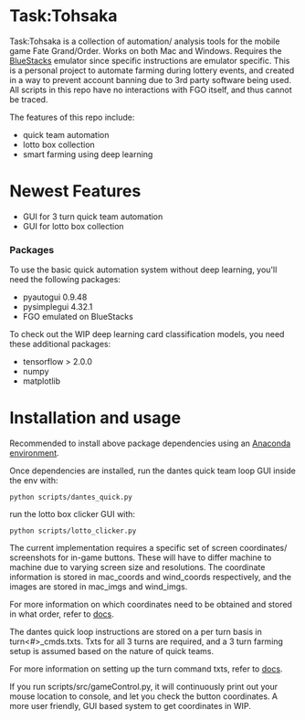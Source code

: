 # Task:Tohsaka

Task:Tohsaka is a collection of automation/ analysis tools for the mobile game Fate Grand/Order. Works on both Mac and Windows. Requires the [BlueStacks](https://www.bluestacks.com/) emulator since specific instructions are emulator specific. This is a personal project to automate farming during lottery events, and created in a way to prevent account banning due to 3rd party software being used. All scripts in this repo have no interactions with FGO itself, and thus cannot be traced. 

The features of this repo include:

  - quick team automation 
  - lotto box collection 
  - smart farming using deep learning 

# Newest Features
  - GUI for 3 turn quick team automation 
  - GUI for lotto box collection 

### Packages
To use the basic quick automation system without deep learning, you'll need the following packages: 

* pyautogui 0.9.48
* pysimplegui 4.32.1
* FGO emulated on BlueStacks

To check out the WIP deep learning card classification models, you need these additional packages: 

* tensorflow > 2.0.0
* numpy
* matplotlib 

# Installation and usage 

Recommended to install above package dependencies using an [Anaconda environment](https://www.anaconda.com/). 

Once dependencies are installed, run the dantes quick team loop GUI inside the env with:
```
python scripts/dantes_quick.py 
```
run the lotto box clicker GUI with:
```
python scripts/lotto_clicker.py
```

The current implementation requires a specific set of screen coordinates/ screenshots for in-game buttons. These will have to differ machine to machine due to varying screen size and resolutions. The coordinate information is stored in mac_coords and wind_coords respectively, and the images are stored in mac_imgs and wind_imgs. 

For more information on which coordinates need to be obtained and stored in what order, refer to [docs](docs/coords.md).

The dantes quick loop instructions are stored on a per turn basis in turn<#>_cmds.txts. Txts for all 3 turns are required, and a 3 turn farming setup is assumed based on the nature of quick teams. 

For more information on setting up the turn command txts, refer to [docs](docs/turn_commands.md).

If you run scripts/src/gameControl.py, it will continuously print out your mouse location to console, and let you check the button coordinates. A more user friendly, GUI based system to get coordinates in WIP. 